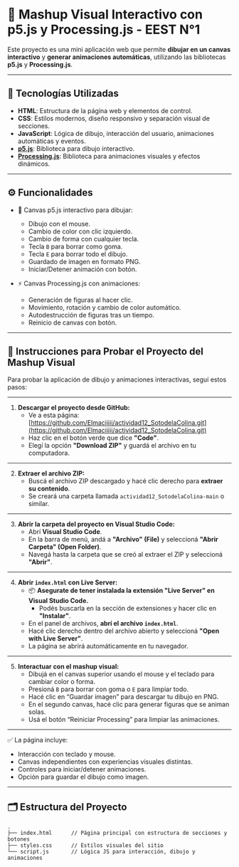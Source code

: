# 🎨 Mashup Visual Interactivo con p5.js y Processing.js - EEST N°1

Este proyecto es una mini aplicación web que permite **dibujar en un canvas interactivo** y **generar animaciones automáticas**, utilizando las bibliotecas **p5.js** y **Processing.js**. 

---

## 🚀 Tecnologías Utilizadas

- **HTML**: Estructura de la página web y elementos de control.
- **CSS**: Estilos modernos, diseño responsivo y separación visual de secciones.
- **JavaScript**: Lógica de dibujo, interacción del usuario, animaciones automáticas y eventos.
- **[p5.js](https://p5js.org/)**: Biblioteca para dibujo interactivo.
- **[Processing.js](http://processingjs.org/)**: Biblioteca para animaciones visuales y efectos dinámicos.

---

## ⚙️ Funcionalidades

- 🎨 Canvas p5.js interactivo para dibujar:
  - Dibujo con el mouse.
  - Cambio de color con clic izquierdo.
  - Cambio de forma con cualquier tecla.
  - Tecla `B` para borrar como goma.
  - Tecla `E` para borrar todo el dibujo.
  - Guardado de imagen en formato PNG.
  - Iniciar/Detener animación con botón.

- ⚡ Canvas Processing.js con animaciones:
  - Generación de figuras al hacer clic.
  - Movimiento, rotación y cambio de color automático.
  - Autodestrucción de figuras tras un tiempo.
  - Reinicio de canvas con botón.

---

## 🧪 Instrucciones para Probar el Proyecto del Mashup Visual

Para probar la aplicación de dibujo y animaciones interactivas, seguí estos pasos:

---

1. **Descargar el proyecto desde GitHub:**
   * Ve a esta página: [https://github.com/Elmaciiiii/actividad12_SotodelaColina.git](https://github.com/Elmaciiiii/actividad12_SotodelaColina.git)
   * Haz clic en el botón verde que dice **"Code"**.
   * Elegí la opción **"Download ZIP"** y guardá el archivo en tu computadora.

---

2. **Extraer el archivo ZIP:**
   * Buscá el archivo ZIP descargado y hacé clic derecho para **extraer su contenido**.
   * Se creará una carpeta llamada `actividad12_SotodelaColina-main` o similar.

---

3. **Abrir la carpeta del proyecto en Visual Studio Code:**
   * Abrí **Visual Studio Code**.
   * En la barra de menú, andá a **"Archivo" (File)** y seleccioná **"Abrir Carpeta" (Open Folder)**.
   * Navegá hasta la carpeta que se creó al extraer el ZIP y seleccioná **"Abrir"**.

---

4. **Abrir `index.html` con Live Server:**
   * 📦 **Asegurate de tener instalada la extensión "Live Server" en Visual Studio Code.**
     - Podés buscarla en la sección de extensiones y hacer clic en **"Instalar"**.
   * En el panel de archivos, **abrí el archivo `index.html`**.
   * Hacé clic derecho dentro del archivo abierto y seleccioná **"Open with Live Server"**.
   * La página se abrirá automáticamente en tu navegador.

---

5. **Interactuar con el mashup visual:**
   * Dibujá en el canvas superior usando el mouse y el teclado para cambiar color o forma.
   * Presioná `B` para borrar con goma o `E` para limpiar todo.
   * Hacé clic en “Guardar imagen” para descargar tu dibujo en PNG.
   * En el segundo canvas, hacé clic para generar figuras que se animan solas.
   * Usá el botón “Reiniciar Processing” para limpiar las animaciones.

---

✅ La página incluye:
- Interacción con teclado y mouse.
- Canvas independientes con experiencias visuales distintas.
- Controles para iniciar/detener animaciones.
- Opción para guardar el dibujo como imagen.

---

## 🗂️ Estructura del Proyecto
```plaintext
.
├── index.html      // Página principal con estructura de secciones y botones
├── styles.css      // Estilos visuales del sitio
└── script.js       // Lógica JS para interacción, dibujo y animaciones
